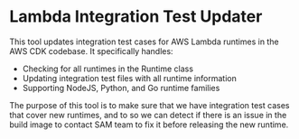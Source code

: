 # Lambda Integration Test Updater

This tool updates integration test cases for AWS Lambda runtimes in the AWS CDK codebase. It specifically handles:

- Checking for all runtimes in the Runtime class
- Updating integration test files with all runtime information
- Supporting NodeJS, Python, and Go runtime families

The purpose of this tool is to make sure that we have integration test cases that cover new runtimes, and to so we 
can detect if there is an issue in the build image to contact SAM team to fix it before releasing the new runtime.